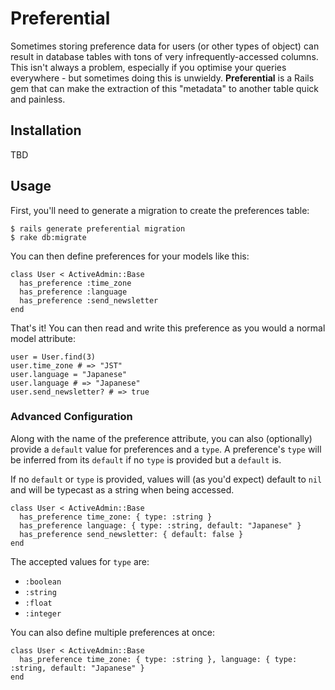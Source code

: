 # Preferential

Sometimes storing preference data for users (or other types of object) can result in database tables with tons of very infrequently-accessed columns. This isn't always a problem, especially if you optimise your queries everywhere - but sometimes doing this is unwieldy. **Preferential** is a Rails gem that can make the extraction of this "metadata" to another table quick and painless.

## Installation

TBD

## Usage

First, you'll need to generate a migration to create the preferences table:

    $ rails generate preferential migration
    $ rake db:migrate

You can then define preferences for your models like this:

    class User < ActiveAdmin::Base
      has_preference :time_zone
      has_preference :language
      has_preference :send_newsletter
    end

That's it! You can then read and write this preference as you would a normal model attribute:

    user = User.find(3)
    user.time_zone # => "JST"
    user.language = "Japanese"
    user.language # => "Japanese"
    user.send_newsletter? # => true

### Advanced Configuration

Along with the name of the preference attribute, you can also (optionally) provide a `default` value for preferences and a `type`. A preference's `type` will be inferred from its `default` if no `type` is provided but a `default` is.

If no `default` or `type` is provided, values will (as you'd expect) default to `nil` and will be typecast as a string when being accessed.

    class User < ActiveAdmin::Base
      has_preference time_zone: { type: :string }
      has_preference language: { type: :string, default: "Japanese" }
      has_preference send_newsletter: { default: false }
    end

The accepted values for `type` are:

* `:boolean`
* `:string`
* `:float`
* `:integer`

You can also define multiple preferences at once:

    class User < ActiveAdmin::Base
      has_preference time_zone: { type: :string }, language: { type: :string, default: "Japanese" }
    end
